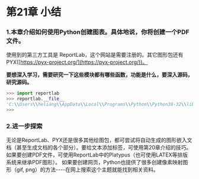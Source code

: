 # 第21章 小结

### 1.本章介绍如何使用Python创建图表。具体地说，你将创建一个PDF文件。

使用到的第三方工具是 ReportLab，这个网站是需要注册的。其它图形包还有PYX([https://pyx-project.org/](https://pyx-project.org/))。


**要想深入学习，需要研究一下这些模块都有哪些函数，功能是什么，要深入源码，研究源码。**

```Python console
>>> import reportlab
>>> reportlab.__file__
'C:\\Users\\heliang\\AppData\\Local\\Programs\\Python\\Python38-32\\lib\\site-packages\\reportlab\\__init__.py'
>>> 
```
 

### 2.进一步探索

无论是ReportLab、PYX还是很多其他绘图包，都可尝试将自动生成的图形嵌入文档（甚至生成文档的各个部分）。要给文本添加标签，可使用第20章介绍的技巧。
如果要创建PDF文件，可使用ReportLab中的Platypus（也可使用LATEX等排版系统来继承PDF图形）。
如果要创建网页，Python也提供了很多创建像素映射图形（gif, png）的方法----在网上搜索这个主题就能找到相关资料。





